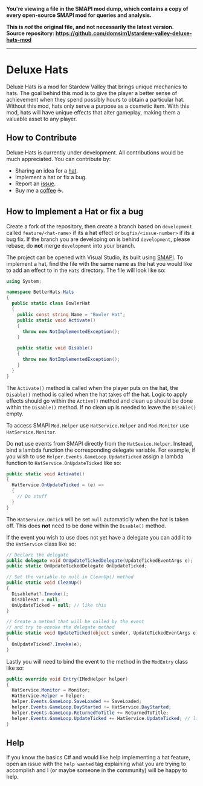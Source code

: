 **You're viewing a file in the SMAPI mod dump, which contains a copy of every open-source SMAPI mod
for queries and analysis.**

**This is _not_ the original file, and not necessarily the latest version.**  
**Source repository: https://github.com/domsim1/stardew-valley-deluxe-hats-mod**

----

# Deluxe Hats

Deluxe Hats is a mod for Stardew Valley that brings unique mechanics to hats. The goal behind this mod is to give the player a better sense of achievement when they spend possibly hours to obtain a particular hat.  Without this mod, hats only serve a purpose as a cosmetic item. With this mod, hats will have unique effects that alter gameplay, making them a valuable asset to any player.

## How to Contribute

Deluxe Hats is currently under development. All contributions would be much appreciated. You can contribute by:

- Sharing an idea for a [hat](https://github.com/domsim1/stardew-valley-deluxe-hats-mod/issues/1).
- Implement a hat or fix a bug.
- Report an [issue](https://github.com/domsim1/stardew-valley-deluxe-hats-mod/issues).
- Buy me a [coffee](https://www.buymeacoffee.com/domsim1) ☕.

## How to Implement a Hat or fix a bug

Create a fork of the repository, then create a branch based on `development` called `feature/<hat-name>` if its a hat effect or `bugfix/<issue-number>` if its a bug fix. If the branch you are developing on is behind `development`, please rebase, do **not** merge `development` into your branch.

The project can be opened with Visual Studio, its built using [SMAPI](https://stardewvalleywiki.com/Modding:Modder_Guide/APIs). To implement a hat, find the file with the same name as the hat you would like to add an effect to in the `Hats` directory. The file will look like so:

```C#
using System;

namespace BetterHats.Hats
{
  public static class BowlerHat
  {
    public const string Name = "Bowler Hat";
    public static void Activate()
    {
      throw new NotImplementedException();
    }

    public static void Disable()
    {
      throw new NotImplementedException();
    }
  }
}
```

The `Activate()` method is called when the player puts on the hat, the `Disable()` method is called when the hat takes off the hat. Logic to apply effects should go within the `Active()` method and clean up should be done within the `Disable()` method. If no clean up is needed to leave the `Disable()` empty.

To access SMAPI `Mod.Helper` use `HatService.Helper` and `Mod.Monitor` use `HatService.Monitor`.

Do **not** use events from SMAPI directly from the `HatSevice.Helper`. Instead, bind a lambda function the corresponding delegate variable. For example, if you wish to use `Helper.Events.GameLoop.UpdateTicked` assign a lambda function to `HatService.OnUpdateTicked` like so:

```C#
public static void Activate()
{
  HatService.OnUpdateTicked = (e) =>
  {
    // Do stuff
  }
}

```

The `HatService.OnTick` will be set `null` automaticlly when the hat is taken off. This does **not** need to be done within the `Disable()` method.

If the event you wish to use does not yet have a delegate you can add it to the `HatService` class like so:

```C#
// Declare the delegate
public delegate void OnUpdateTickedDelegate(UpdateTickedEventArgs e);
public static OnUpdateTickedDelegate OnUpdateTicked;

// Set the variable to null in CleanUp() method
public static void CleanUp()
{
  DisableHat?.Invoke();
  DisableHat = null;
  OnUpdateTicked = null; // like this
}

// Create a method that will be called by the event
// and try to envoke the delegate method
public static void UpdateTicked(object sender, UpdateTickedEventArgs e)
{
  OnUpdateTicked?.Invoke(e);
}

```

Lastly you will need to bind the event to the method in the `ModEntry` class like so:

```C#
public override void Entry(IModHelper helper)
{
  HatService.Monitor = Monitor;
  HatService.Helper = helper;
  helper.Events.GameLoop.SaveLoaded += SaveLoaded;
  helper.Events.GameLoop.DayStarted += HatService.DayStarted;
  helper.Events.GameLoop.ReturnedToTitle += ReturnedToTitle;
  helper.Events.GameLoop.UpdateTicked += HatService.UpdateTicked; // like this
}
```

## Help

If you know the basics C# and would like help implementing a hat feature, open an issue with the `help wanted` tag explaining what you are trying to accomplish and I (or maybe someone in the community) will be happy to help.
